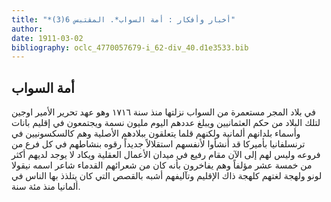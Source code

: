```yaml
---
title: "*أخبار وأفكار : أمة السواب*. المقتبس 6(3)"
author: 
date: 1911-03-02
bibliography: oclc_4770057679-i_62-div_40.d1e3533.bib
---
```




##  أمة السواب 


 في بلاد المجر مستعمرة من السواب نزلتها منذ سنة  ١٧١٦  وهو عهد تحرير الأمير اوجين لتلك البلاد من حكم العثمانيين ويبلغ عددهم اليوم مليون نسمة ويجتمعون في إقليم بانات وأسماء بلدانهم ألمانية ولكنهم قلما يتعلقون ببلادهم الأصلية وهم كالسكسونيين في ترنسلفانيا بأميركا قد أنشأوا لأنفسهم استقلالاً جديداً رقوه بنشاطهم في كل فرع من فروعه وليس لهم إلى الآن مقام رفيع في ميدان الأعمال العقلية ويكاد لا يوجد لديهم أكثر من  خمسة  عشر  مؤلفاً وهم يفاخرون بأنه كان من شعرائهم القدماء شاعر اسمه نيقولا لونو ولهجة لغتهم كلهجة ذاك الإقليم وتآليفهم أشبه بالقصص التي كان يتلذذ بها الناس في ألمانيا منذ  مئة  سنة. 
